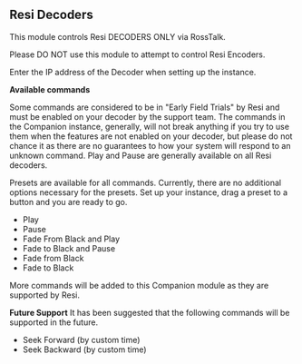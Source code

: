 ## Resi Decoders

This module controls Resi DECODERS ONLY via RossTalk.

Please DO NOT use this module to attempt to control Resi Encoders.

Enter the IP address of the Decoder when setting up the instance.

**Available commands**

Some commands are considered to be in "Early Field Trials" by
Resi and must be enabled on your decoder by the support team.
The commands in the Companion instance, generally, will not
break anything if you try to use them when the features are
not enabled on your decoder, but please do not chance it as
there are no guarantees to how your system will respond to
an unknown command. Play and Pause are generally available
on all Resi decoders.

Presets are available for all commands. Currently, there are
no additional options necessary for the presets. Set up your instance,
drag a preset to a button and you are ready to go.

- Play
- Pause
- Fade From Black and Play
- Fade to Black and Pause
- Fade from Black
- Fade to Black

More commands will be added to this Companion module as they
are supported by Resi.

**Future Support**
It has been suggested that the following commands will be supported in the future.

- Seek Forward (by custom time)
- Seek Backward (by custom time)
